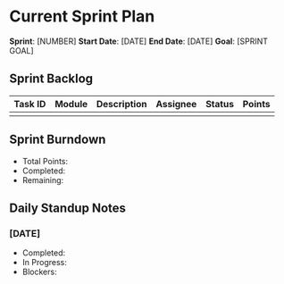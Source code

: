 # Current Sprint Plan

**Sprint**: [NUMBER]
**Start Date**: [DATE]
**End Date**: [DATE]
**Goal**: [SPRINT GOAL]

## Sprint Backlog

| Task ID | Module | Description | Assignee | Status | Points |
|---------|--------|-------------|----------|--------|--------|
| | | | | | |

## Sprint Burndown

- Total Points: 
- Completed: 
- Remaining: 

## Daily Standup Notes

### [DATE]
- Completed:
- In Progress:
- Blockers:
